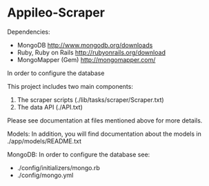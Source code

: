 Appileo-Scraper
===============

Dependencies:
- MongoDB
http://www.mongodb.org/downloads
- Ruby, Ruby on Rails
http://rubyonrails.org/download
- MongoMapper (Gem)
http://mongomapper.com/

In order to configure the database

This project includes two main components:
1) The scraper scripts (./lib/tasks/scraper/Scraper.txt)
2) The data API (./API.txt)

Please see documentation at files mentioned above for more details.

Models:
In addition, you will find documentation about the models in ./app/models/README.txt

MongoDB:
In order to configure the database see:
- ./config/initializers/mongo.rb
- ./config/mongo.yml